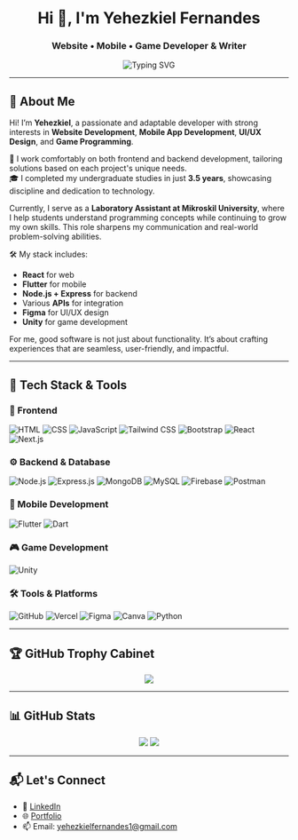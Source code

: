 <h1 align="center">Hi 👋, I'm Yehezkiel Fernandes</h1>
<h3 align="center">Website • Mobile • Game Developer & Writer</h3>

<p align="center">
  <img src="https://readme-typing-svg.demolab.com?font=Fira+Code&size=22&pause=1000&center=true&vCenter=true&width=500&lines=Welcome+to+my+GitHub!;Website+Developer;Mobile+Developer;Game+Developer;Always+Building+%26+Learning" alt="Typing SVG" />
</p>


---

## 🌟 About Me

Hi! I’m **Yehezkiel**, a passionate and adaptable developer with strong interests in **Website Development**, **Mobile App Development**, **UI/UX Design**, and **Game Programming**.

🧩 I work comfortably on both frontend and backend development, tailoring solutions based on each project's unique needs.  
🎓 I completed my undergraduate studies in just **3.5 years**, showcasing discipline and dedication to technology.

Currently, I serve as a **Laboratory Assistant at Mikroskil University**, where I help students understand programming concepts while continuing to grow my own skills. This role sharpens my communication and real-world problem-solving abilities.

🛠️ My stack includes:
- **React** for web
- **Flutter** for mobile
- **Node.js + Express** for backend
- Various **APIs** for integration
- **Figma** for UI/UX design
- **Unity** for game development

For me, good software is not just about functionality. It’s about crafting experiences that are seamless, user-friendly, and impactful.


---

## 🔧 Tech Stack & Tools

### 🧱 Frontend
![HTML](https://img.shields.io/badge/HTML-E34F26?style=flat&logo=html5&logoColor=white)
![CSS](https://img.shields.io/badge/CSS-1572B6?style=flat&logo=css3&logoColor=white)
![JavaScript](https://img.shields.io/badge/JavaScript-F7DF1E?style=flat&logo=javascript&logoColor=black)
![Tailwind CSS](https://img.shields.io/badge/Tailwind_CSS-38B2AC?style=flat&logo=tailwind-css&logoColor=white)
![Bootstrap](https://img.shields.io/badge/Bootstrap-563D7C?style=flat&logo=bootstrap&logoColor=white)
![React](https://img.shields.io/badge/React-20232A?style=flat&logo=react&logoColor=61DAFB)
![Next.js](https://img.shields.io/badge/Next.js-000000?style=flat&logo=next.js&logoColor=white)

### ⚙️ Backend & Database
![Node.js](https://img.shields.io/badge/Node.js-339933?style=flat&logo=node.js&logoColor=white)
![Express.js](https://img.shields.io/badge/Express.js-404D59?style=flat)
![MongoDB](https://img.shields.io/badge/MongoDB-4EA94B?style=flat&logo=mongodb&logoColor=white)
![MySQL](https://img.shields.io/badge/MySQL-00758F?style=flat&logo=mysql&logoColor=white)
![Firebase](https://img.shields.io/badge/Firebase-FFCA28?style=flat&logo=firebase&logoColor=black)
![Postman](https://img.shields.io/badge/Postman-FF6C37?style=flat&logo=postman&logoColor=white)

### 📱 Mobile Development
![Flutter](https://img.shields.io/badge/Flutter-02569B?style=flat&logo=flutter&logoColor=white)
![Dart](https://img.shields.io/badge/Dart-0175C2?style=flat&logo=dart&logoColor=white)

### 🎮 Game Development
![Unity](https://img.shields.io/badge/Unity-000000?style=flat&logo=unity&logoColor=white)

### 🛠️ Tools & Platforms
![GitHub](https://img.shields.io/badge/GitHub-181717?style=flat&logo=github)
![Vercel](https://img.shields.io/badge/Vercel-000000?style=flat&logo=vercel&logoColor=white)
![Figma](https://img.shields.io/badge/Figma-F24E1E?style=flat&logo=figma&logoColor=white)
![Canva](https://img.shields.io/badge/Canva-00C4CC?style=flat&logo=canva&logoColor=white)
![Python](https://img.shields.io/badge/Python-3776AB?style=flat&logo=python&logoColor=white)

---

## 🏆 GitHub Trophy Cabinet

<p align="center">
  <img src="https://github-profile-trophy.vercel.app/?username=Hiroz-uchiha&theme=radical&no-frame=true&margin-w=10" />
</p>

---

## 📊 GitHub Stats

<p align="center">
  <img src="https://github-readme-stats.vercel.app/api?username=Hiroz-uchiha&show_icons=true&theme=radical" />
  <img src="https://github-readme-streak-stats.herokuapp.com?user=Hiroz-uchiha&theme=radical" />
</p>

---

## 📬 Let's Connect

- 💼 [LinkedIn](https://www.linkedin.com/in/yehezkiel-fernandes/)
- 🌐 [Portfolio](https://portofolio-beta-two.vercel.app/)
- 📫 Email: yehezkielfernandes1@gmail.com


